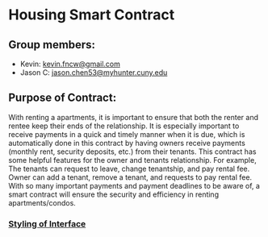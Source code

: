 # Housing Smart Contract

## Group members:

-   Kevin: kevin.fncw@gmail.com
-   Jason C: jason.chen53@myhunter.cuny.edu

## Purpose of Contract:

With renting a apartments, it is important to ensure that both the renter and rentee keep their ends of the relationship. It is especially important to receive payments in a quick and timely manner when it is due, which is automatically done in this contract by having owners receive payments (monthly rent, security deposits, etc.) from their tenants. This contract has some helpful features for the owner and tenants relationship. For example, The tenants can request to leave, change tenantship, and pay rental fee. Owner can add a tenant, remove a tenant, and requests to pay rental fee. With so many important payments and payment deadlines to be aware of, a smart contract will ensure the security and efficiency in renting apartments/condos.

### [Styling of Interface](https://solidity.readthedocs.io/en/v0.5.13/style-guide.html)
